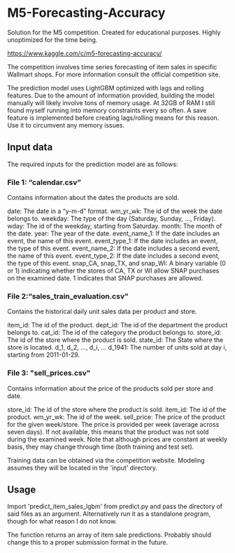# M5-Forecasting-Accuracy

Solution for the M5 competition. Created for educational purposes. Highly unoptimized for the time being.

https://www.kaggle.com/c/m5-forecasting-accuracy/

The competition involves time series forecasting of item sales in specific Wallmart shops. For more information consult the official competition site.

The prediction model uses LightGBM optimized with lags and rolling features.
Due to the amount of information provided, building the model manually will likely involve tons of memory usage.
At 32GB of RAM I still found myself running into memory constraints every so often. A save feature is implemented before creating lags/rolling means for this reason.
Use it to circumvent any memory issues.

## Input data

The required inputs for the prediction model are as follows:

### File 1: “calendar.csv” 
Contains information about the dates the products are sold.

date: The date in a “y-m-d” format.
wm_yr_wk: The id of the week the date belongs to.
weekday: The type of the day (Saturday, Sunday, …, Friday).
wday: The id of the weekday, starting from Saturday.
month: The month of the date.
year: The year of the date.
event_name_1: If the date includes an event, the name of this event.
event_type_1: If the date includes an event, the type of this event.
event_name_2: If the date includes a second event, the name of this event.
event_type_2: If the date includes a second event, the type of this event.
snap_CA, snap_TX, and snap_WI: A binary variable (0 or 1) indicating whether the stores of CA, TX or WI allow SNAP purchases on the examined date. 1 indicates that SNAP purchases are allowed.

### File 2:“sales_train_evaluation.csv” 
Contains the historical daily unit sales data per product and store.

item_id: The id of the product.
dept_id: The id of the department the product belongs to.
cat_id: The id of the category the product belongs to.
store_id: The id of the store where the product is sold.
state_id: The State where the store is located.
d_1, d_2, …, d_i, … d_1941: The number of units sold at day i, starting from 2011-01-29.

### File 3: "sell_prices.csv"
Contains information about the price of the products sold per store and date.

store_id: The id of the store where the product is sold.
item_id: The id of the product.
wm_yr_wk: The id of the week.
sell_price: The price of the product for the given week/store. The price is provided per week (average across seven days). If not available, this means that the product was not sold during the examined week. Note that although prices are constant at weekly basis, they may change through time (both training and test set).




Training data can be obtained via the competition website. Modeling assumes they will be located in the 'input' directory.

## Usage

Import 'predict_item_sales_lgbm' from predict.py and pass the directory of said files as an argument.
Alternatively run it as a standalone program, though for what reason I do not know.

The function returns an array of item sale predictions. Probably should change this to a proper submission format in the future.
